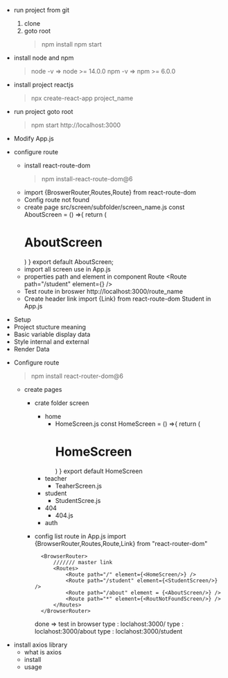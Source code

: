 * run project from git
    1. clone
    2. goto root 
        > npm install
        > npm start

* install node and npm 
    > node -v => node >= 14.0.0
    > npm -v => npm >= 6.0.0
* install project reactjs
    > npx create-react-app project_name
* run project
    goto root
    > npm start
    http://localhost:3000
* Modify App.js


* configure route
    - install react-route-dom
        > npm install-react-route-dom@6
    - import {BroswerRouter,Routes,Route} from react-route-dom
    - Config route not found
    - create page
        src/screen/subfolder/screen_name.js
            const AboutScreen = () =>{
                return (
                    <div>
                    <h1>AboutScreen</h1>
                    </div>
                )
            }
            export default AboutScreen;
    - import all screen use in App.js
    - properties path and element in component Route
        <Route path="/student" element={<StudentScreen/>} />
    - Test route in broswer
        http://localhost:3000/route_name
    - Create header link
        import {Link} from react-route-dom
        <Link className="menu_item" to="/student">Student</Link>
        in App.js 


- Setup
- Project stucture meaning
- Basic variable display data
- Style internal and external
- Render Data
* Configure route
    > npm install react-router-dom@6
    - create pages 
        - crate folder screen
            - home
                - HomeScreen.js
                    const HomeScreen = () =>{
                        return (
                        <div>
                            <h1>HomeScreen</h1>
                        </div>
                        )
                    }
                    export default HomeScreen
            - teacher
                - TeaherScreen.js
            - student
                - StudentScree.js
            - 404
                - 404.js
            - auth
        - config list route in App.js
            import {BrowserRouter,Routes,Route,Link} from "react-router-dom"

                <BrowserRouter>
                    /////// master link
                    <Routes>
                        <Route path="/" element={<HomeScreen/>} />
                        <Route path="/student" element={<StudentScreen/>} />
                        <Route path="/about" element = {<AboutScreen/>} />
                        <Route path="*" element={<RoutNotFoundScreen/>} />
                    </Routes>
                </BrowserRouter>
            done => test in browser
                type : loclahost:3000/
                type : loclahost:3000/about
                type : loclahost:3000/student
* install axios library
    - what is axios
    - install
    - usage


